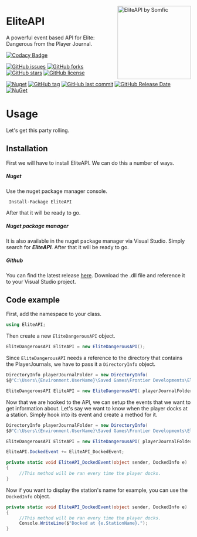 <img src="https://i.imgur.com/keDXwjY.png" align="right"
     title="EliteAPI by Somfic" width="200" height="200">

# EliteAPI
A powerful event based API for Elite: Dangerous from the Player Journal.

[![Codacy Badge](https://api.codacy.com/project/badge/Grade/480f394b3d044412afb33351120253f9)](https://app.codacy.com/app/Somfic/EliteAPI?utm_source=github.com&utm_medium=referral&utm_content=Somfic/EliteAPI&utm_campaign=Badge_Grade_Dashboard) 

[![GitHub issues](https://img.shields.io/github/issues/Somfic/EliteAPI.svg)](https://github.com/Somfic/EliteAPI/issues) [![GitHub forks](https://img.shields.io/github/forks/Somfic/EliteAPI.svg)](https://github.com/Somfic/EliteAPI/network) [![GitHub stars](https://img.shields.io/github/stars/Somfic/EliteAPI.svg)](https://github.com/Somfic/EliteAPI/stargazers) [![GitHub license](https://img.shields.io/github/license/Somfic/EliteAPI.svg)](https://github.com/Somfic/EliteAPI/blob/master/LICENSE)

[![Nuget](https://img.shields.io/nuget/v/EliteAPI.svg)](https://www.nuget.org/packages/EliteAPI/) [![GitHub tag](https://img.shields.io/github/tag/Somfic/EliteAPI.svg)](https://github.com/Somfic/EliteAPI/release) [![GitHub last commit](https://img.shields.io/github/last-commit/Somfic/EliteAPI.svg)](https://github.com/Somfic/EliteAPI/commits/master) [![GitHub Release Date](https://img.shields.io/github/release-date/Somfic/EliteAPI.svg)](https://github.com/Somfic/EliteAPI/releases) [![NuGet](https://img.shields.io/nuget/dt/EliteAPI.svg)](https://www.nuget.org/packages/EliteAPI/)


# Usage
Let's get this party rolling.

## Installation
First we will have to install EliteAPI. We can do this a number of ways.

##### Nuget
Use the nuget package manager console.

     Install-Package EliteAPI

After that it will be ready to go.

##### Nuget package manager
It is also available in the nuget package manager via Visual Studio. Simply search for ***EliteAPI***. After that it will be ready to go.

##### Github
You can find the latest release [here](https://github.com/Somfic/EliteAPI/releases). Download the .dll file and reference it to your Visual Studio project.

## Code example
First, add the namespace to your class.
```csharp
using EliteAPI;
```
Then create a new `EliteDangerousAPI` object.
```csharp
EliteDangerousAPI EliteAPI = new EliteDangerousAPI();
```
Since `EliteDangerousAPI` needs a reference to the directory that contains the PlayerJournals, we have to pass it a `DirectoryInfo` object.
```csharp
DirectoryInfo playerJournalFolder = new DirectoryInfo(
$@"C:\Users\{Environment.UserName}\Saved Games\Frontier Developments\Elite Dangerous");

EliteDangerousAPI EliteAPI = new EliteDangerousAPI( playerJournalFolder );
```
Now that we are hooked to the API, we can setup the events that we want to get information about. Let's say we want to know when the player docks at a station. Simply hook into its event and create a method for it.
```csharp
DirectoryInfo playerJournalFolder = new DirectoryInfo(
$@"C:\Users\{Environment.UserName}\Saved Games\Frontier Developments\Elite Dangerous");

EliteDangerousAPI EliteAPI = new EliteDangerousAPI( playerJournalFolder );

EliteAPI.DockedEvent += EliteAPI_DockedEvent;
```
```csharp
private static void EliteAPI_DockedEvent(object sender, DockedInfo e)
{
     //This method will be ran every time the player docks.
}
```
Now if you want to display the station's name for example, you can use the `DockedInfo` object.
```csharp
private static void EliteAPI_DockedEvent(object sender, DockedInfo e)
{
     //This method will be ran every time the player docks.
     Console.WriteLine($"Docked at {e.StationName}.");
}
```
